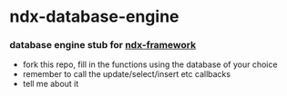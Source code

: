 # ndx-database-engine
### database engine stub for [ndx-framework](https://github.com/ndxbxrme/ndx-framework)
- fork this repo, fill in the functions using the database of your choice
- remember to call the update/select/insert etc callbacks
- tell me about it